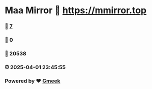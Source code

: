# Maa Mirror :link: https://mmirror.top 
### :page_facing_up: [7](https://mmirror.top/tag.html) 
### :speech_balloon: 0 
### :hibiscus: 20538 
### :alarm_clock: 2025-04-01 23:45:55 
### Powered by :heart: [Gmeek](https://github.com/Meekdai/Gmeek)
